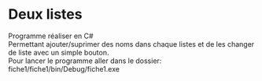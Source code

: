 # Deux listes
Programme réaliser en C#     
Permettant ajouter/suprimer des noms dans chaque listes et de les changer de liste avec un simple bouton.     
Pour lancer le programme aller dans le dossier:     
fiche1/fiche1/bin/Debug/fiche1.exe

